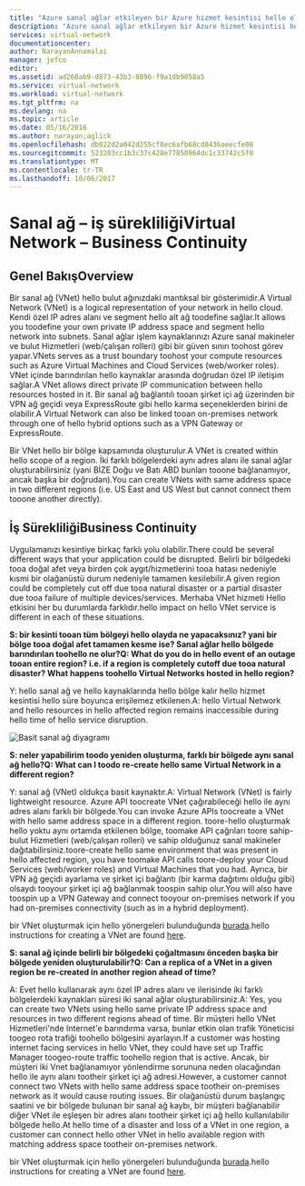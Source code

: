 ```yaml
---
title: "Azure sanal ağlar etkileyen bir Azure hizmet kesintisi hello olayı içinde aaaWhat toodo | Microsoft Docs"
description: "Azure sanal ağlar etkileyen bir Azure hizmet kesintisi hello olayı içinde hangi toodo öğrenin."
services: virtual-network
documentationcenter: 
author: NarayanAnnamalai
manager: jefco
editor: 
ms.assetid: ad260ab9-d873-43b3-8896-f9a1db9858a5
ms.service: virtual-network
ms.workload: virtual-network
ms.tgt_pltfrm: na
ms.devlang: na
ms.topic: article
ms.date: 05/16/2016
ms.author: narayan;aglick
ms.openlocfilehash: db022d2a042d255cf8ec6afb68cd8436aeecfe08
ms.sourcegitcommit: 523283cc1b3c37c428e77850964dc1c33742c5f0
ms.translationtype: MT
ms.contentlocale: tr-TR
ms.lasthandoff: 10/06/2017
---
```

# <a name="virtual-network--business-continuity"></a><span data-ttu-id="5b92d-103">Sanal ağ – iş sürekliliği</span><span class="sxs-lookup"><span data-stu-id="5b92d-103">Virtual Network – Business Continuity</span></span>
## <a name="overview"></a><span data-ttu-id="5b92d-104">Genel Bakış</span><span class="sxs-lookup"><span data-stu-id="5b92d-104">Overview</span></span>
<span data-ttu-id="5b92d-105">Bir sanal ağ (VNet) hello bulut ağınızdaki mantıksal bir gösterimidir.</span><span class="sxs-lookup"><span data-stu-id="5b92d-105">A Virtual Network (VNet) is a logical representation of your network in hello cloud.</span></span> <span data-ttu-id="5b92d-106">Kendi özel IP adres alanı ve segment hello alt ağ toodefine sağlar.</span><span class="sxs-lookup"><span data-stu-id="5b92d-106">It allows you toodefine your own private IP address space and segment hello network into subnets.</span></span> <span data-ttu-id="5b92d-107">Sanal ağlar işlem kaynaklarınızı Azure sanal makineler ve bulut Hizmetleri (web/çalışan rolleri) gibi bir güven sınırı toohost görev yapar.</span><span class="sxs-lookup"><span data-stu-id="5b92d-107">VNets serves as a trust boundary toohost your compute resources such as Azure Virtual Machines and Cloud Services (web/worker roles).</span></span> <span data-ttu-id="5b92d-108">VNet içinde barındırılan hello kaynaklar arasında doğrudan özel IP iletişim sağlar.</span><span class="sxs-lookup"><span data-stu-id="5b92d-108">A VNet allows direct private IP communication between hello resources hosted in it.</span></span> <span data-ttu-id="5b92d-109">Bir sanal ağ bağlantılı tooan şirket içi ağ üzerinden bir VPN ağ geçidi veya ExpressRoute gibi hello karma seçeneklerden birini de olabilir.</span><span class="sxs-lookup"><span data-stu-id="5b92d-109">A Virtual Network can also be linked tooan on-premises network through one of hello hybrid options such as a VPN Gateway or ExpressRoute.</span></span>

<span data-ttu-id="5b92d-110">Bir VNet hello bir bölge kapsamında oluşturulur.</span><span class="sxs-lookup"><span data-stu-id="5b92d-110">A VNet is created within hello scope of a region.</span></span> <span data-ttu-id="5b92d-111">İki farklı bölgelerdeki aynı adres alanı ile sanal ağlar oluşturabilirsiniz (yani BİZE Doğu ve Batı ABD bunları tooone bağlanamıyor, ancak başka bir doğrudan).</span><span class="sxs-lookup"><span data-stu-id="5b92d-111">You can create VNets with same address space in two different regions (i.e. US East and US West but cannot connect them tooone another directly).</span></span> 

## <a name="business-continuity"></a><span data-ttu-id="5b92d-112">İş Sürekliliği</span><span class="sxs-lookup"><span data-stu-id="5b92d-112">Business Continuity</span></span>
<span data-ttu-id="5b92d-113">Uygulamanızı kesintiye birkaç farklı yolu olabilir.</span><span class="sxs-lookup"><span data-stu-id="5b92d-113">There could be several different ways that your application could be disrupted.</span></span> <span data-ttu-id="5b92d-114">Belirli bir bölgedeki tooa doğal afet veya birden çok aygıt/hizmetlerini tooa hatası nedeniyle kısmi bir olağanüstü durum nedeniyle tamamen kesilebilir.</span><span class="sxs-lookup"><span data-stu-id="5b92d-114">A given region could be completely cut off due tooa natural disaster or a partial disaster due tooa failure of multiple devices/services.</span></span> <span data-ttu-id="5b92d-115">Merhaba VNet hizmeti Hello etkisini her bu durumlarda farklıdır.</span><span class="sxs-lookup"><span data-stu-id="5b92d-115">hello impact on hello VNet service is different in each of these situations.</span></span>

<span data-ttu-id="5b92d-116">**S: bir kesinti tooan tüm bölgeyi hello olayda ne yapacaksınız? yani bir bölge tooa doğal afet tamamen kesme ise? Sanal ağlar hello bölgede barındırılan toohello ne olur?**</span><span class="sxs-lookup"><span data-stu-id="5b92d-116">**Q: What do you do in hello event of an outage tooan entire region? i.e. if a region is completely cutoff due tooa natural disaster? What happens toohello Virtual Networks hosted in hello region?**</span></span>

<span data-ttu-id="5b92d-117">Y: hello sanal ağ ve hello kaynaklarında hello bölge kalır hello hizmet kesintisi hello süre boyunca erişilemez etkilenen.</span><span class="sxs-lookup"><span data-stu-id="5b92d-117">A: hello Virtual Network and hello resources in hello affected region remains inaccessible during hello time of hello service disruption.</span></span>

![Basit sanal ağ diyagramı](./media/virtual-network-disaster-recovery-guidance/vnet.png)

<span data-ttu-id="5b92d-119">**S: neler yapabilirim toodo yeniden oluşturma, farklı bir bölgede aynı sanal ağ hello?**</span><span class="sxs-lookup"><span data-stu-id="5b92d-119">**Q: What can I toodo re-create hello same Virtual Network in a different region?**</span></span>

<span data-ttu-id="5b92d-120">Y: sanal ağ (VNet) oldukça basit kaynaktır.</span><span class="sxs-lookup"><span data-stu-id="5b92d-120">A: Virtual Network (VNet) is fairly lightweight resource.</span></span> <span data-ttu-id="5b92d-121">Azure API toocreate VNet çağırabileceği hello ile aynı adres alanı farklı bir bölgede.</span><span class="sxs-lookup"><span data-stu-id="5b92d-121">You can invoke Azure APIs toocreate a VNet with hello same address space in a different region.</span></span> <span data-ttu-id="5b92d-122">toore-hello oluşturmak hello yoktu aynı ortamda etkilenen bölge, toomake API çağrıları toore sahip-bulut Hizmetleri (web/çalışan rolleri) ve sahip olduğunuz sanal makineler dağıtabilirsiniz.</span><span class="sxs-lookup"><span data-stu-id="5b92d-122">toore-create hello same environment that was present in hello affected region, you have toomake API calls toore-deploy your Cloud Services (web/worker roles) and Virtual Machines that you had.</span></span> <span data-ttu-id="5b92d-123">Ayrıca, bir VPN ağ geçidi ayarlama ve şirket içi bağlantı (bir karma dağıtımı olduğu gibi) olsaydı tooyour şirket içi ağ bağlanmak toospin sahip olur.</span><span class="sxs-lookup"><span data-stu-id="5b92d-123">You will also have toospin up a VPN Gateway and connect tooyour on-premises network if you had on-premises connectivity (such as in a hybrid deployment).</span></span>

<span data-ttu-id="5b92d-124">bir VNet oluşturmak için hello yönergeleri bulunduğunda [burada](virtual-networks-create-vnet-arm-pportal.md).</span><span class="sxs-lookup"><span data-stu-id="5b92d-124">hello instructions for creating a VNet are found [here](virtual-networks-create-vnet-arm-pportal.md).</span></span> 

<span data-ttu-id="5b92d-125">**S: sanal ağ içinde belirli bir bölgedeki çoğaltmasını önceden başka bir bölgede yeniden oluşturulabilir?**</span><span class="sxs-lookup"><span data-stu-id="5b92d-125">**Q: Can a replica of a VNet in a given region be re-created in another region ahead of time?**</span></span>

<span data-ttu-id="5b92d-126">A: Evet hello kullanarak aynı özel IP adres alanı ve ilerisinde iki farklı bölgelerdeki kaynakları süresi iki sanal ağlar oluşturabilirsiniz.</span><span class="sxs-lookup"><span data-stu-id="5b92d-126">A: Yes, you can create two VNets using hello same private IP address space and resources in two different regions ahead of time.</span></span> <span data-ttu-id="5b92d-127">Bir müşteri hello VNet Hizmetleri'nde Internet'e barındırma varsa, bunlar etkin olan trafik Yöneticisi toogeo rota trafiği toohello bölgesini ayarlayın.</span><span class="sxs-lookup"><span data-stu-id="5b92d-127">If a customer was hosting internet facing services in hello VNet, they could have set up Traffic Manager toogeo-route traffic toohello region that is active.</span></span> <span data-ttu-id="5b92d-128">Ancak, bir müşteri iki Vnet bağlanamıyor yönlendirme sorununa neden olacağından hello ile aynı alanı tootheir şirket içi ağ adresi.</span><span class="sxs-lookup"><span data-stu-id="5b92d-128">However, a customer cannot connect two VNets with hello same address space tootheir on-premises network as it would cause routing issues.</span></span> <span data-ttu-id="5b92d-129">Bir olağanüstü durum başlangıç saatini ve bir bölgede bulunan bir sanal ağ kaybı, bir müşteri bağlanabilir diğer VNet ile eşleşen bir adres alanı tootheir şirket içi ağ hello kullanılabilir bölgede hello.</span><span class="sxs-lookup"><span data-stu-id="5b92d-129">At hello time of a disaster and loss of a VNet in one region, a customer can connect hello other VNet in hello available region with matching address space tootheir on-premises network.</span></span>

<span data-ttu-id="5b92d-130">bir VNet oluşturmak için hello yönergeleri bulunduğunda [burada](virtual-networks-create-vnet-arm-pportal.md).</span><span class="sxs-lookup"><span data-stu-id="5b92d-130">hello instructions for creating a VNet are found [here](virtual-networks-create-vnet-arm-pportal.md).</span></span>

